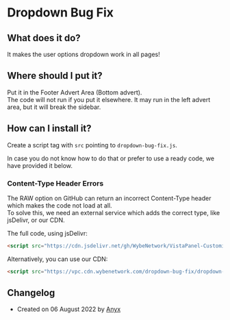 # Dropdown Bug Fix  

## What does it do?  
It makes the user options dropdown work in all pages!

## Where should I put it?  
Put it in the Footer Advert Area (Bottom advert).  
The code will not run if you put it elsewhere. It may run in the left advert area, but it will break the sidebar.

## How can I install it?   
Create a script tag with `src` pointing to `dropdown-bug-fix.js`.  

In case you do not know how to do that or prefer to use a ready code, we have provided it below.

###  Content-Type Header Errors
The RAW option on GitHub can return an incorrect Content-Type header which makes the code not load at all.  
To solve this, we need an external service which adds the correct type, like jsDelivr, or our CDN.

The full code, using jsDelivr:
```html
<script src="https://cdn.jsdelivr.net/gh/WybeNetwork/VistaPanel-Customizations@2.1.0/dropdown-bug-fix/dropdown-bug-fix.js" type="text/javascript"></script>
```
Alternatively, you can use our CDN:
```html
<script src="https://vpc.cdn.wybenetwork.com/dropdown-bug-fix/dropdown-bug-fix.js" type="text/javascript"></script>
```
## Changelog
* Created on 06 August 2022 by [Anyx](https://github.com/4yx)